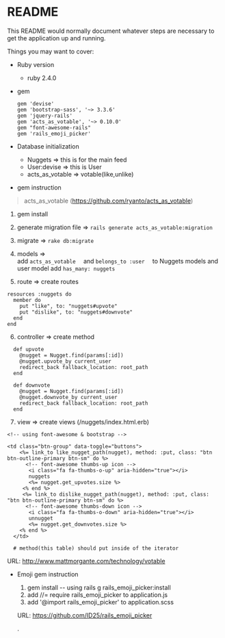 # README

This README would normally document whatever steps are necessary to get the
application up and running.

Things you may want to cover:

* Ruby version
  * ruby 2.4.0


* gem
    ```
    gem 'devise'
    gem 'bootstrap-sass', '~> 3.3.6'
    gem 'jquery-rails'
    gem 'acts_as_votable', '~> 0.10.0'
    gem "font-awesome-rails"
    gem 'rails_emoji_picker'
    ```


* Database initialization
    - Nuggets => this is for the main feed
    - User:devise => this is User
    - acts_as_votable => votable(like,unlike)



* gem instruction
> acts_as_votable (https://github.com/ryanto/acts_as_votable)


1. gem install

2. generate migration file  => ```rails generate acts_as_votable:migration ```

3. migrate => ```rake db:migrate```

4. models =>  
add   ```acts_as_votable  ``` and   ```belongs_to :user  ``` to Nuggets models and user model add ``` has_many: nuggets  ```

5. route => create routes
  ```
  resources :nuggets do
    member do
      put "like", to: "nuggets#upvote"
      put "dislike", to: "nuggets#downvote"
    end
  end
  ```

6. controller => create method
  ```
    def upvote
      @nugget = Nugget.find(params[:id])
      @nugget.upvote_by current_user
      redirect_back fallback_location: root_path
    end

    def downvote
      @nugget = Nugget.find(params[:id])
      @nugget.downvote_by current_user
      redirect_back fallback_location: root_path
    end
  ```

7.  view => create views (/nuggets/index.html.erb)

  ```
  <!-- using font-awesome & bootstrap -->

  <td class="btn-group" data-toggle="buttons">
      <%= link_to like_nugget_path(nugget), method: :put, class: "btn btn-outline-primary btn-sm" do %>
        <!-- font-awesome thumbs-up icon -->
         <i class="fa fa-thumbs-o-up" aria-hidden="true"></i>
         nuggets
         <%= nugget.get_upvotes.size %>
       <% end %>
       <%= link_to dislike_nugget_path(nugget), method: :put, class: "btn btn-outline-primary btn-sm" do %>
        <!-- font-awesome thumbs-down icon -->
         <i class="fa fa-thumbs-o-down" aria-hidden="true"></i>
         unnugget
         <%= nugget.get_downvotes.size %>
      <% end %>
    </td>

    # method(this table) should put inside of the iterator
  ```

URL:
http://www.mattmorgante.com/technology/votable

* Emoji gem instruction
  1. gem install -- using rails g rails_emoji_picker:install
  2. add //= require rails_emoji_picker to application.js
  3. add '@import rails_emoji_picker' to application.scss

  URL:
  https://github.com/ID25/rails_emoji_picker

  .
